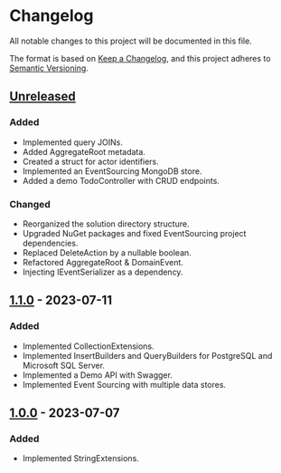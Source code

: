 # Changelog

All notable changes to this project will be documented in this file.

The format is based on [Keep a Changelog](https://keepachangelog.com/en/1.0.0/),
and this project adheres to [Semantic Versioning](https://semver.org/spec/v2.0.0.html).

## [Unreleased]

### Added

- Implemented query JOINs.
- Added AggregateRoot metadata.
- Created a struct for actor identifiers.
- Implemented an EventSourcing MongoDB store.
- Added a demo TodoController with CRUD endpoints.

### Changed

- Reorganized the solution directory structure.
- Upgraded NuGet packages and fixed EventSourcing project dependencies.
- Replaced DeleteAction by a nullable boolean.
- Refactored AggregateRoot & DomainEvent.
- Injecting IEventSerializer as a dependency.

## [1.1.0] - 2023-07-11

### Added

- Implemented CollectionExtensions.
- Implemented InsertBuilders and QueryBuilders for PostgreSQL and Microsoft SQL Server.
- Implemented a Demo API with Swagger.
- Implemented Event Sourcing with multiple data stores.

## [1.0.0] - 2023-07-07

### Added

- Implemented StringExtensions.

[unreleased]: https://github.com/Logitar/Logitar.NET/compare/v1.1.0...HEAD
[1.1.0]: https://github.com/Logitar/Logitar.NET/releases/tag/v1.0.0...v1.1.0
[1.0.0]: https://github.com/Logitar/Logitar.NET/releases/tag/v1.0.0
